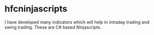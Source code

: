 # hfcninjascripts
I have developed many indicators which will help in intraday trading and swing trading. These are C# based Ninjascripts.

